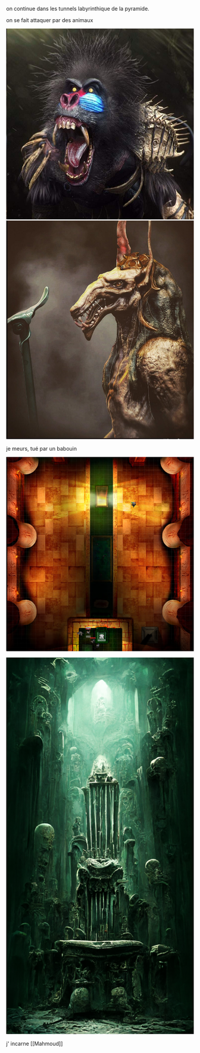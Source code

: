 
on continue dans les tunnels labyrinthique de la pyramide.

on se fait attaquer par des animaux 

![](images/20230324225214.png)
![](images/20230324225232.png)

je meurs, tué par un babouin


![](images/20230324235444.png)

![](images/20230324235557.png)

j' incarne [[Mahmoud]]